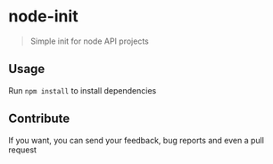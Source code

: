 # node-init
> Simple init for node API projects

## Usage

Run `npm install` to install dependencies
 
## Contribute

If you want, you can send your feedback, bug reports and even a pull request
